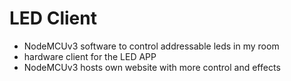 # LED Client

- NodeMCUv3 software to control addressable leds in my room
- hardware client for the LED APP
- NodeMCUv3 hosts own website with more control and effects
